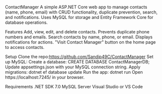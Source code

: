 ContactManager
A simple ASP.NET Core web app to manage contacts (name, phone, email) with CRUD functionality, duplicate prevention, search, and notifications. Uses MySQL for storage and Entity Framework Core for database operations.

Features
Add, view, edit, and delete contacts.
Prevents duplicate phone numbers and emails.
Search contacts by name, phone, or email.
Displays notifications for actions.
"Visit Contact Manager" button on the home page to access contacts.

Setup
Clone the repo:https://github.com/Sandip49C/ContactManager 
Set up MySQL:
 Create a database: CREATE DATABASE ContactManagerDB;
 Update appsettings.json with your MySQL connection string.
Apply migrations: dotnet ef database update
Run the app: dotnet run
Open https://localhost:7245/ in your browser.

Requirements
.NET SDK 7.0
MySQL Server
Visual Studio or VS Code
